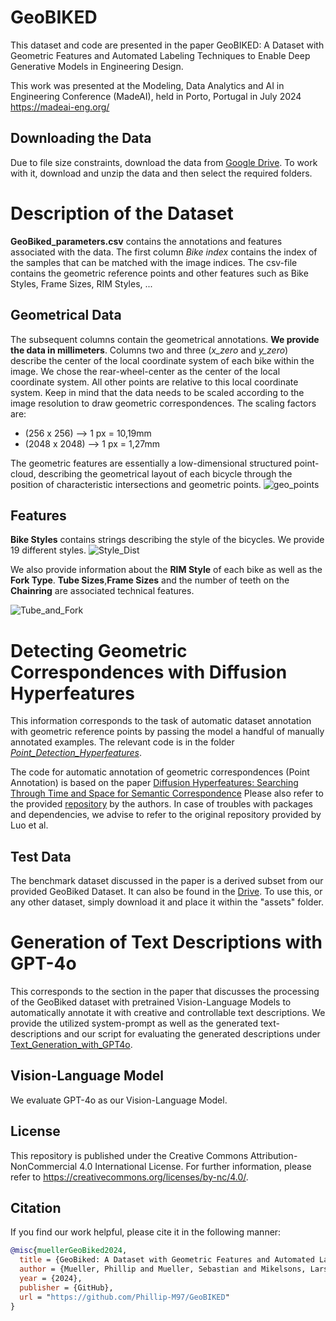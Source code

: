 # GeoBIKED
This dataset and code are presented in the paper GeoBIKED: A Dataset with Geometric Features and Automated Labeling Techniques to Enable Deep Generative Models in Engineering Design.

This work was presented at the Modeling, Data Analytics and AI in Engineering Conference (MadeAI), held in Porto, Portugal in July 2024 https://madeai-eng.org/

## Downloading the Data
Due to file size constraints, download the data from [Google Drive](https://drive.google.com/drive/folders/1s2gILDboW2S66XxS2TtkOdsEYOMqe1TH?usp=sharing).
To work with it, download and unzip the data and then select the required folders.

# Description of the Dataset
**GeoBiked_parameters.csv** contains the annotations and features associated with the data. The first column *Bike index* contains the index of the samples that can be matched with the image indices. The csv-file contains the geometric reference points and other features such as Bike Styles, Frame Sizes, RIM Styles, ...
## Geometrical Data
The subsequent columns contain the geometrical annotations. **We provide the data in millimeters**. Columns two and three (*x_zero* and *y_zero*) describe the center of the local coordinate system of each bike within the image. We chose the rear-wheel-center as the center of the local coordinate system. All other points are relative to this local coordinate system.
Keep in mind that the data needs to be scaled according to the image resolution to draw geometric correspondences. The scaling factors are:
- (256 x 256) --> 1 px = 10,19mm
- (2048 x 2048) --> 1 px = 1,27mm

The geometric features are essentially a low-dimensional structured point-cloud, describing the geometrical layout of each bicycle through the position of characteristic intersections and geometric points.
![geo_points](https://github.com/Phillip-M97/GeoBIKED/assets/86968936/b6692fcd-45f7-4780-8c54-c15588428ed7)

## Features
**Bike Styles** contains strings describing the style of the bicycles. We provide 19 different styles.
![Style_Dist](https://github.com/Phillip-M97/GeoBIKED/assets/86968936/247eb70c-81b0-4f25-8c32-fb0e8ed3441e)

We also provide information about the **RIM Style** of each bike as well as the **Fork Type**.
**Tube Sizes**,**Frame Sizes** and the number of teeth on the **Chainring** are associated technical features.

![Tube_and_Fork](https://github.com/Phillip-M97/GeoBIKED/assets/86968936/830f5b70-1cfa-4919-a8b0-fdc7231424f0)


# Detecting Geometric Correspondences with Diffusion Hyperfeatures
This information corresponds to the task of automatic dataset annotation with geometric reference points by passing the model a handful of manually annotated examples.
The relevant code is in the folder [*Point_Detection_Hyperfeatures*](https://github.com/Phillip-M97/GeoBIKED/tree/main/Point_Detection_Hyperfeatures).

The code for automatic annotation of geometric correspondences (Point Annotation) is based on the paper [Diffusion Hyperfeatures: Searching Through Time and Space for Semantic Correspondence](https://arxiv.org/abs/2305.14334) Please also refer to the provided [repository](https://github.com/diffusion-hyperfeatures/diffusion_hyperfeatures) by the authors. 
In case of troubles with packages and dependencies, we advise to refer to the original repository provided by Luo et al.

## Test Data
The benchmark dataset discussed in the paper is a derived subset from our provided GeoBiked Dataset. It can also be found in the [Drive](https://drive.google.com/drive/folders/1s2gILDboW2S66XxS2TtkOdsEYOMqe1TH?usp=sharing). To use this, or any other dataset, simply download it and place it within the "assets" folder.

# Generation of Text Descriptions with GPT-4o
This corresponds to the section in the paper that discusses the processing of the GeoBiked dataset with pretrained Vision-Language Models to automatically annotate it with creative and controllable text descriptions.
We provide the utilized system-prompt as well as the generated text-descriptions and our script for evaluating the generated descriptions under [Text_Generation_with_GPT4o](https://github.com/Phillip-M97/GeoBIKED/tree/main/Text_Generation_with_GPT4o).

## Vision-Language Model
We evaluate GPT-4o as our Vision-Language Model.

## License
This repository is published under the Creative Commons Attribution-NonCommercial 4.0 International License. For further information, please refer to https://creativecommons.org/licenses/by-nc/4.0/.

## Citation
If you find our work helpful, please cite it in the following manner:
```bibtex
@misc{muellerGeoBiked2024,
  title = {GeoBiked: A Dataset with Geometric Features and Automated Labeling Techniques to Enable Deep Generative Models in Engineering Design.},
  author = {Mueller, Phillip and Mueller, Sebastian and Mikelsons, Lars},
  year = {2024},
  publisher = {GitHub},
  url = "https://github.com/Phillip-M97/GeoBIKED"
}

